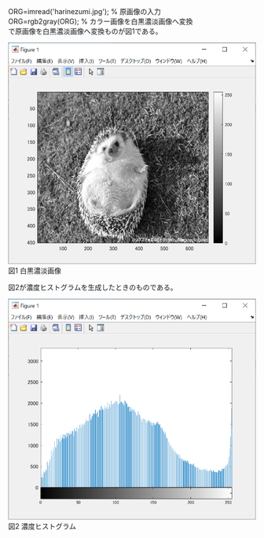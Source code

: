 ORG=imread('harinezumi.jpg'); % 原画像の入力  
ORG=rgb2gray(ORG); % カラー画像を白黒濃淡画像へ変換  
で原画像を白黒濃淡画像へ変換ものが図1である。

![図1](課題4_1.PNG)  
図1 白黒濃淡画像

図2が濃度ヒストグラムを生成したときのものである。

![図2](課題4_2.PNG)  
図2 濃度ヒストグラム
